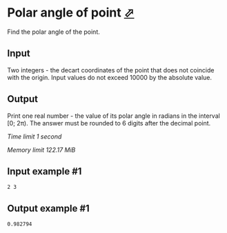 # Polar angle of point [⬀](https://www.e-olymp.com/en/problems/2129)

Find the polar angle of the point.

## Input

Two integers - the decart coordinates of the point that does not coincide with the origin. Input values do not exceed 10000 by the absolute value.

## Output

Print one real number - the value of its polar angle in radians in the interval [0; 2π). The answer must be rounded to 6 digits after the decimal point.

_Time limit 1 second_

_Memory limit 122.17 MiB_

## Input example #1
```
2 3
```

## Output example #1
```
0.982794
```
